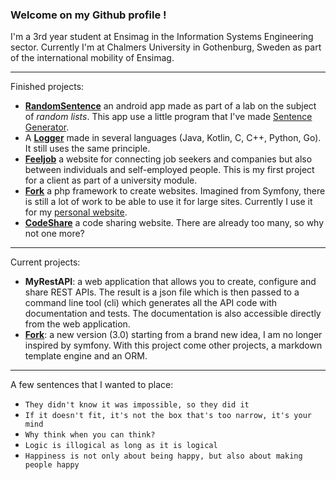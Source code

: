 ### Welcome on my Github profile !

I'm a 3rd year student at Ensimag in the Information Systems Engineering sector. Currently I'm at Chalmers University in Gothenburg, Sweden as part of the international mobility of Ensimag.

---

Finished projects:
- **[RandomSentence](https://github.com/TP-TD-Informatique/RandomSentence)** an android app made as part of a lab on the subject of *random lists*. This app use a little program that I've made [Sentence Generator](https://github.com/Gashmob/Sentence-Generator).
- A **[Logger](https://github.com/Gashmob/Logger)** made in several languages (Java, Kotlin, C, C++, Python, Go). It still uses the same principle.
- **[Feeljob](https://github.com/Gashmob/Feeljob)** a website for connecting job seekers and companies but also between individuals and self-employed people. This is my first project for a client as part of a university module.
- **[Fork](https://github.com/Gashmob/Fork)** a php framework to create websites. Imagined from Symfony, there is still a lot of work to be able to use it for large sites. Currently I use it for my [personal website](https://ktraini.com).
- **[CodeShare](https://github.com/Gashmob/CodeShare)** a code sharing website. There are already too many, so why not one more?

---

Current projects:
- **MyRestAPI**: a web application that allows you to create, configure and share REST APIs. The result is a json file which is then passed to a command line tool (cli) which generates all the API code with documentation and tests. The documentation is also accessible directly from the web application.
- **[Fork](https://github.com/Gashmob/Fork)**: a new version (3.0) starting from a brand new idea, I am no longer inspired by symfony. With this project come other projects, a markdown template engine and an ORM.

---

A few sentences that I wanted to place:
- `They didn't know it was impossible, so they did it`
- `If it doesn't fit, it's not the box that's too narrow, it's your mind`
- `Why think when you can think?`
- `Logic is illogical as long as it is logical`
- `Happiness is not only about being happy, but also about making people happy`
